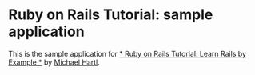# Ruby on Rails Tutorial: sample application

This is the sample application for
[* Ruby on Rails Tutorial: Learn Rails by Example *](http://railstutorial.org/) by [Michael Hartl](http://michaelhartl.com/).
